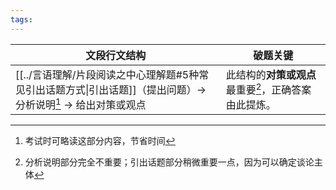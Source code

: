 ```yaml
---
tags:
---
```


| 文段行文结构                                              | 破题关键                           |
| --------------------------------------------------- | ------------------------------ |
| [[../言语理解/片段阅读之中心理解题#5种常见引出话题方式\|引出话题]]（提出问题）→ 分析说明[^1] → 给出对策或观点 | 此结构的**对策或观点**最重要[^2]，正确答案由此提炼。 |

[^1]: 考试时可略读这部分内容，节省时间
[^2]: 分析说明部分完全不重要；引出话题部分稍微重要一点，因为可以确定谈论主体